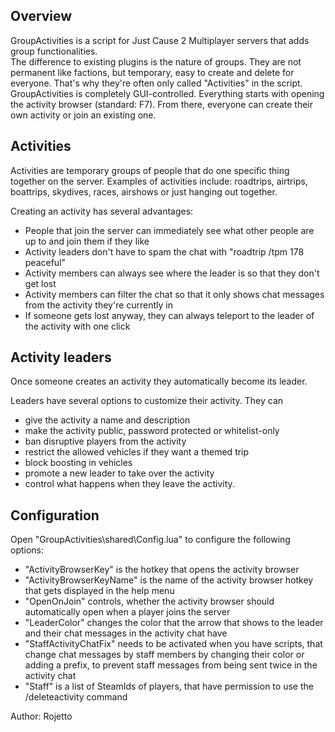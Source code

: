 ## Overview ##
GroupActivities is a script for Just Cause 2 Multiplayer servers that adds group functionalities.  
The difference to existing plugins is the nature of groups. They are not permanent like factions, but temporary, easy to create and delete for everyone. That's why they're often only called "Activities" in the script.  
GroupActivities is completely GUI-controlled. Everything starts with opening the activity browser (standard: F7). From there, everyone can create their own activity or join an existing one.

## Activities ##
Activities are temporary groups of people that do one specific thing together on the server.
Examples of activities include: roadtrips, airtrips, boattrips, skydives, races, airshows or just hanging out together.

Creating an activity has several advantages:  
* People that join the server can immediately see what other people are up to and join them if they like
* Activity leaders don't have to spam the chat with "roadtrip /tpm 178 peaceful"
* Activity members can always see where the leader is so that they don't get lost
* Activity members can filter the chat so that it only shows chat messages from the activity they're currently in
* If someone gets lost anyway, they can always teleport to the leader of the activity with one click

## Activity leaders ##
Once someone creates an activity they automatically become its leader.

Leaders have several options to customize their activity. They can
* give the activity a name and description
* make the activity public, password protected or whitelist-only
* ban disruptive players from the activity
* restrict the allowed vehicles if they want a themed trip
* block boosting in vehicles
* promote a new leader to take over the activity
* control what happens when they leave the activity.

## Configuration ##
Open "GroupActivities\shared\Config.lua" to configure the following options:
* "ActivityBrowserKey" is the hotkey that opens the activity browser
* "ActivityBrowserKeyName" is the name of the activity browser hotkey that gets displayed in the help menu
* "OpenOnJoin" controls, whether the activity browser should automatically open when a player joins the server
* "LeaderColor" changes the color that the arrow that shows to the leader and their chat messages in the activity chat have
* "StaffActivityChatFix" needs to be activated when you have scripts, that change chat messages by staff members by changing their color or adding a prefix, to prevent staff messages from being sent twice in the activity chat
* "Staff" is a list of SteamIds of players, that have permission to use the /deleteactivity command

Author: Rojetto